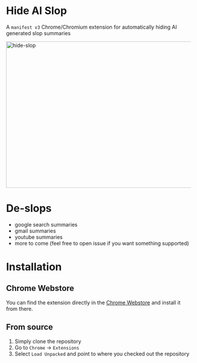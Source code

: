 # Hide AI Slop
A `manifest v3` Chrome/Chromium extension for automatically hiding AI generated slop summaries

<img width="640" height="400" alt="hide-slop" src="https://github.com/user-attachments/assets/cf7b46b1-6a1c-409e-89a4-3c047be7748b" />

# De-slops
- google search summaries
- gmail summaries
- youtube summaries
- more to come (feel free to open issue if you want something supported)

# Installation

## Chrome Webstore
You can find the extension directly in the [Chrome Webstore](https://chromewebstore.google.com/detail/hide-ai-slop/faoihddkdijgfklmejhdofigogkidfki) and install it from there.

## From source
1. Simply clone the repository
2. Go to `Chrome` -> `Extensions`
3. Select `Load Unpacked` and point to where you checked out the repository
